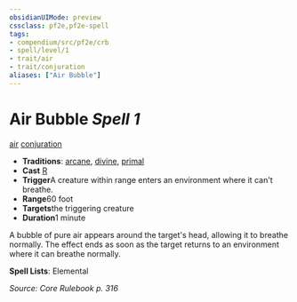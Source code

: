 ```yaml
---
obsidianUIMode: preview
cssclass: pf2e,pf2e-spell
tags:
- compendium/src/pf2e/crb
- spell/level/1
- trait/air
- trait/conjuration
aliases: ["Air Bubble"]
---
```

# Air Bubble *Spell 1*   
[air](../../Rules/traits/air.md)  [conjuration](../../Rules/traits/conjuration.md)  

- **Traditions**: [arcane](../../Rules/traits/arcane.md), [divine](../../Rules/traits/divine.md), [primal](../../Rules/traits/primal.md)
- **Cast** [R](../../Rules/core-rulebook/chapter-9-playing-the-game.md#Actions "Reaction") 
- **Trigger**A creature within range enters an environment where it can't breathe.
- **Range**60 foot
- **Targets**the triggering creature
- **Duration**1 minute

A bubble of pure air appears around the target's head, allowing it to breathe normally. The effect ends as soon as the target returns to an environment where it can breathe normally.

**Spell Lists**: Elemental

*Source: Core Rulebook p. 316*